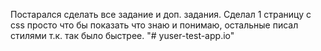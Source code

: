Постарался сделать все задание и доп. задания. Сделал 1 страницу с css просто что бы показать что знаю и понимаю, остальные писал стилями т.к. так было быстрее. 
"# yuser-test-app.io" 
